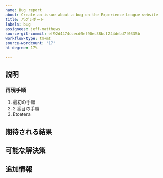 ```yaml
---
name: Bug report
about: Create an issue about a bug on the Experience League website
title: バグレポート
labels: bug
assignees: jeff-matthews
source-git-commit: ef92d4474ccecd0ef90ec38bcf244debd7f0335b
workflow-type: tm+mt
source-wordcount: '17'
ht-degree: 17%

---
```



## 説明

<!-- (REQUIRED) What is the issue or current behavior? -->

### 再現手順

<!-- (OPTIONAL) What needs to be done to replicate this issue? You can provide your scenario in a Gist. -->

1. 最初の手順
1. 2 番目の手順
1. Etcetera

## 期待される結果

<!-- (REQUIRED) What is the expected result or behavior after resolving this issue? -->

## 可能な解決策

<!-- (OPTIONAL) What would a solution for this issue look like? -->

## 追加情報

<!-- (OPTIONAL) What other information can you provide about this issue? -->

<!--
Thank you for taking the time to report this issue!
GitHub Issues in this repo should relate to the applicable codebase.

Before submitting this issue, make sure you are complying with our Code of Conduct:
https://github.com/AdobeDocs/commerce-operations.en/blob/main/code-of-conduct.md

Issues that do not comply with our Code of Conduct or do not contain enough information may be closed at the maintainers' discretion.

Feel free to remove this section before creating this issue.
-->
